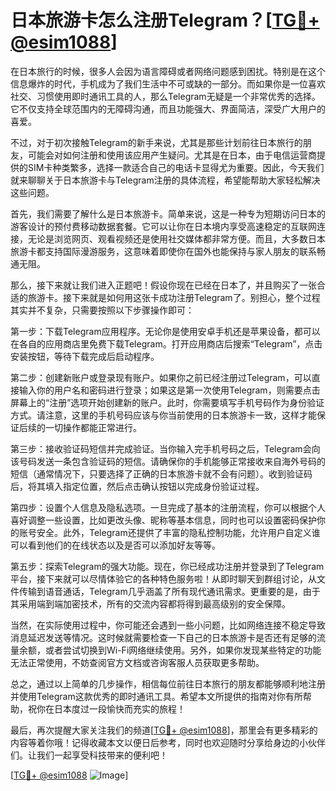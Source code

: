 # 日本旅游卡怎么注册Telegram？[[TG💪+ @esim1088](https://t.me/s/esim1088)]

在日本旅行的时候，很多人会因为语言障碍或者网络问题感到困扰。特别是在这个信息爆炸的时代，手机成为了我们生活中不可或缺的一部分。而如果你是一位喜欢社交、习惯使用即时通讯工具的人，那么Telegram无疑是一个非常优秀的选择。它不仅支持全球范围内的无障碍沟通，而且功能强大、界面简洁，深受广大用户的喜爱。

不过，对于初次接触Telegram的新手来说，尤其是那些计划前往日本旅行的朋友，可能会对如何注册和使用该应用产生疑问。尤其是在日本，由于电信运营商提供的SIM卡种类繁多，选择一款适合自己的电话卡显得尤为重要。因此，今天我们就来聊聊关于日本旅游卡与Telegram注册的具体流程，希望能帮助大家轻松解决这些问题。

首先，我们需要了解什么是日本旅游卡。简单来说，这是一种专为短期访问日本的游客设计的预付费移动数据套餐。它可以让你在日本境内享受高速稳定的互联网连接，无论是浏览网页、观看视频还是使用社交媒体都非常方便。而且，大多数日本旅游卡都支持国际漫游服务，这意味着即使你在国外也能保持与家人朋友的联系畅通无阻。

那么，接下来就让我们进入正题吧！假设你现在已经在日本了，并且购买了一张合适的旅游卡。接下来就是如何用这张卡成功注册Telegram了。别担心，整个过程其实并不复杂，只需要按照以下步骤操作即可：

第一步：下载Telegram应用程序。无论你是使用安卓手机还是苹果设备，都可以在各自的应用商店里免费下载Telegram。打开应用商店后搜索“Telegram”，点击安装按钮，等待下载完成后启动程序。

第二步：创建新账户或登录现有账户。如果你之前已经注册过Telegram，可以直接输入你的用户名和密码进行登录；如果这是第一次使用Telegram，则需要点击屏幕上的“注册”选项开始创建新的账户。此时，你需要填写手机号码作为身份验证方式。请注意，这里的手机号码应该与你当前使用的日本旅游卡一致，这样才能保证后续的一切操作都能正常进行。

第三步：接收验证码短信并完成验证。当你输入完手机号码之后，Telegram会向该号码发送一条包含验证码的短信。请确保你的手机能够正常接收来自海外号码的短信（通常情况下，只要选择了正确的日本旅游卡就不会有问题）。收到验证码后，将其填入指定位置，然后点击确认按钮以完成身份验证过程。

第四步：设置个人信息及隐私选项。一旦完成了基本的注册流程，你可以根据个人喜好调整一些设置，比如更改头像、昵称等基本信息，同时也可以设置密码保护你的账号安全。此外，Telegram还提供了丰富的隐私控制功能，允许用户自定义谁可以看到他们的在线状态以及是否可以添加好友等等。

第五步：探索Telegram的强大功能。现在，你已经成功注册并登录到了Telegram平台，接下来就可以尽情体验它的各种特色服务啦！从即时聊天到群组讨论，从文件传输到语音通话，Telegram几乎涵盖了所有现代通讯需求。更重要的是，由于其采用端到端加密技术，所有的交流内容都将得到最高级别的安全保障。

当然，在实际使用过程中，你可能还会遇到一些小问题，比如网络连接不稳定导致消息延迟发送等情况。这时候就需要检查一下自己的日本旅游卡是否还有足够的流量余额，或者尝试切换到Wi-Fi网络继续使用。另外，如果你发现某些特定的功能无法正常使用，不妨查阅官方文档或咨询客服人员获取更多帮助。

总之，通过以上简单的几步操作，相信每位前往日本旅行的朋友都能够顺利地注册并使用Telegram这款优秀的即时通讯工具。希望本文所提供的指南对你有所帮助，祝你在日本度过一段愉快而充实的旅程！

最后，再次提醒大家关注我们的频道[[TG💪+ @esim1088](https://t.me/s/esim1088)]，那里会有更多精彩的内容等着你哦！记得收藏本文以便日后参考，同时也欢迎随时分享给身边的小伙伴们。让我们一起享受科技带来的便利吧！

[[TG💪+ @esim1088](https://t.me/s/esim1088) ![Image](https://i.postimg.cc/4NQfJmqS/Snipaste-2025-05-13-00-14-12.png)]